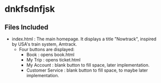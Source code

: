 # dnkfsdnfjsk

## Files Included
- index.html : The main homepage. It displays a title "Nowtrack", inspired by USA's train system, Amtrack.
  - Four buttons are displayed:
    - Book : opens book.html
    - My Trip : opens ticket.html
    - My Account : blank button to fill space, later implementation.
    - Customer Service : blank button to fill space, to maybe later implementation.

